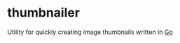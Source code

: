 thumbnailer
===========

Utility for quickly creating image thumbnails written in [Go](http://golang.org)
